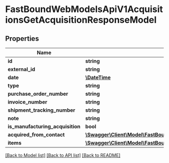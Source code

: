 # FastBoundWebModelsApiV1AcquisitionsGetAcquisitionResponseModel

## Properties
Name | Type | Description | Notes
------------ | ------------- | ------------- | -------------
**id** | **string** |  | [optional] 
**external_id** | **string** |  | [optional] 
**date** | [**\DateTime**](\DateTime.md) |  | [optional] 
**type** | **string** |  | [optional] 
**purchase_order_number** | **string** |  | [optional] 
**invoice_number** | **string** |  | [optional] 
**shipment_tracking_number** | **string** |  | [optional] 
**note** | **string** |  | [optional] 
**is_manufacturing_acquisition** | **bool** |  | [optional] 
**acquired_from_contact** | [**\Swagger\Client\Model\FastBoundWebModelsApiV1AcquisitionsGetAcquisitionResponseContactModel**](FastBoundWebModelsApiV1AcquisitionsGetAcquisitionResponseContactModel.md) |  | [optional] 
**items** | [**\Swagger\Client\Model\FastBoundWebModelsApiV1AcquisitionsGetAcquisitionResponseItemModel[]**](FastBoundWebModelsApiV1AcquisitionsGetAcquisitionResponseItemModel.md) |  | [optional] 

[[Back to Model list]](../../README.md#documentation-for-models) [[Back to API list]](../../README.md#documentation-for-api-endpoints) [[Back to README]](../../README.md)

